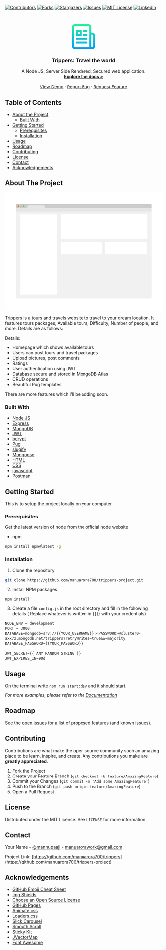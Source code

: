 <!--
*** Thanks for checking out this README Template. If you have a suggestion that would
*** make this better, please fork the repo and create a pull request or simply open
*** an issue with the tag "enhancement".
*** Thanks again! Now go create something AMAZING! :D
-->

<!-- PROJECT SHIELDS -->
<!--
*** I'm using markdown "reference style" links for readability.
*** Reference links are enclosed in brackets [ ] instead of parentheses ( ).
*** See the bottom of this document for the declaration of the reference variables
*** for contributors-url, forks-url, etc. This is an optional, concise syntax you may use.
*** https://www.markdownguide.org/basic-syntax/#reference-style-links
-->

[![Contributors][contributors-shield]][contributors-url]
[![Forks][forks-shield]][forks-url]
[![Stargazers][stars-shield]][stars-url]
[![Issues][issues-shield]][issues-url]
[![MIT License][license-shield]][license-url]
[![LinkedIn][linkedin-shield]][linkedin-url]

<!-- PROJECT LOGO -->
<br />
<p align="center">
  <a href="https://github.com/manuarora700/trippers-project">
    <img src="images/logo.png" alt="Logo" width="80" height="80">
  </a>

  <h3 align="center">Trippers: Travel the world</h3>

  <p align="center">
    A Node JS, Server Side Rendered, Secured web application.
    <br />
    <a href="https://github.com/manuarora700/trippers-project/README"><strong>Explore the docs »</strong></a>
    <br />
    <br />
    <a href="http://trippers.manuarora.me">View Demo</a>
    ·
    <a href="https://github.com/manuarora700/trippers-project/issues">Report Bug</a>
    ·
    <a href="https://github.com/manuarora700/trippers-project/issues">Request Feature</a>
  </p>
</p>

<!-- TABLE OF CONTENTS -->

## Table of Contents

- [About the Project](#about-the-project)
  - [Built With](#built-with)
- [Getting Started](#getting-started)
  - [Prerequisites](#prerequisites)
  - [Installation](#installation)
- [Usage](#usage)
- [Roadmap](#roadmap)
- [Contributing](#contributing)
- [License](#license)
- [Contact](#contact)
- [Acknowledgements](#acknowledgements)

<!-- ABOUT THE PROJECT -->

## About The Project

[![Product Name Screen Shot][product-screenshot]](https://trippers.manuarora.me)

Trippers is a tours and travels website to travel to your dream location. It features tours packages, Available tours, Difficulty, Number of people, and more. Details are as follows:

Details:

- Homepage which shows available tours
- Users can post tours and travel packages
- Upload pictures, post comments
- Ratings
- User authentication using JWT
- Database secure and stored in MongoDB Atlas
- CRUD operations
- Beautiful Pug templates

There are more features which i'll be adding soon.

### Built With

- [Node JS](https://getbootstrap.com)
- [Express](https://getbootstrap.com)
- [MongoDB](https://getbootstrap.com)
- [JWT](https://getbootstrap.com)
- [bcrypt](https://getbootstrap.com)
- [Pug](https://getbootstrap.com)
- [slugify](https://getbootstrap.com)
- [Mongoose](https://jquery.com)
- [HTML](https://jquery.com)
- [CSS](https://jquery.com)
- [javascript](https://jquery.com)
- [Postman](https://jquery.com)

<!-- GETTING STARTED -->

## Getting Started

This is to setup the project locally on your computer

### Prerequisites

Get the latest version of node from the official node website

- npm

```sh
npm install npm@latest -g
```

### Installation

1. Clone the repository

```sh
git clone https://github.com/manuarora700/trippers-project.git
```

2. Install NPM packages

```sh
npm install
```

3. Create a file `config.js` in the root directory and fill in the following details ( Replace whatever is written in {{}} with your credentials)

```JS
NODE_ENV = development
PORT = 3000
DATABASE=mongodb+srv://{{YOUR_USERNAME}}:<PASSWORD>@cluster0-axx7z.mongodb.net/trippers?retryWrites=true&w=majority
DATABASE_PASSWORD={{YOUR_PASSWORD}}

JWT_SECRET={{ ANY RANDOM STRING }}
JWT_EXPIRES_IN=90d
```

<!-- USAGE EXAMPLES -->

## Usage

On the terminal write `npm run start:dev` and it should start.

_For more examples, please refer to the [Documentation](https://example.com)_

<!-- ROADMAP -->

## Roadmap

See the [open issues](https://github.com/manuarora700/trippers/issues) for a list of proposed features (and known issues).

<!-- CONTRIBUTING -->

## Contributing

Contributions are what make the open source community such an amazing place to be learn, inspire, and create. Any contributions you make are **greatly appreciated**.

1. Fork the Project
2. Create your Feature Branch (`git checkout -b feature/AmazingFeature`)
3. Commit your Changes (`git commit -m 'Add some AmazingFeature'`)
4. Push to the Branch (`git push origin feature/AmazingFeature`)
5. Open a Pull Request

<!-- LICENSE -->

## License

Distributed under the MIT License. See `LICENSE` for more information.

<!-- CONTACT -->

## Contact

Your Name - [@mannupaaji](https://twitter.com/mannupaaji) - manuarorawork@gmail.com

Project Link: [https://github.com/manuarora700/trippers](https://github.com/manuarora700/trippers-project)

<!-- ACKNOWLEDGEMENTS -->

## Acknowledgements

- [GitHub Emoji Cheat Sheet](https://www.webpagefx.com/tools/emoji-cheat-sheet)
- [Img Shields](https://shields.io)
- [Choose an Open Source License](https://choosealicense.com)
- [GitHub Pages](https://pages.github.com)
- [Animate.css](https://daneden.github.io/animate.css)
- [Loaders.css](https://connoratherton.com/loaders)
- [Slick Carousel](https://kenwheeler.github.io/slick)
- [Smooth Scroll](https://github.com/cferdinandi/smooth-scroll)
- [Sticky Kit](http://leafo.net/sticky-kit)
- [JVectorMap](http://jvectormap.com)
- [Font Awesome](https://fontawesome.com)

<!-- MARKDOWN LINKS & IMAGES -->
<!-- https://www.markdownguide.org/basic-syntax/#reference-style-links -->

[contributors-shield]: https://img.shields.io/github/contributors/manuarora700/trippers-project.svg?style=flat-square
[contributors-url]: https://github.com/manuarora700/trippers-project/graphs/contributors
[forks-shield]: https://img.shields.io/github/forks/manuarora700/trippers-project.svg?style=flat-square
[forks-url]: https://github.com/manuarora700/trippers-project/network/members
[stars-shield]: https://img.shields.io/github/stars/manuarora700/trippers-project.svg?style=flat-square
[stars-url]: https://github.com/manuarora700/trippers-project/stargazers
[issues-shield]: https://img.shields.io/github/issues/manuarora700/trippers-project.svg?style=flat-square
[issues-url]: https://github.com/manuarora700/trippers-project/issues
[license-shield]: https://img.shields.io/github/license/manuarora700/trippers-project.svg?style=flat-square
[license-url]: https://github.com/manuarora700/trippers-project/blob/master/LICENSE.txt
[linkedin-shield]: https://img.shields.io/badge/-LinkedIn-black.svg?style=flat-square&logo=linkedin&colorB=555
[linkedin-url]: https://linkedin.com/in/manuarora28
[product-screenshot]: images/screenshot.png
